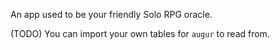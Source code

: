 An app used to be your friendly Solo RPG oracle.

(TODO) You can import your own tables for `augur` to read from.
